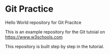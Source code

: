 # Git Practice

Hello World repository for Git Pracitce

This is an example repository for the Git tutoial on https://www.w3schools.com

This repository is built step by step in the tutorial.